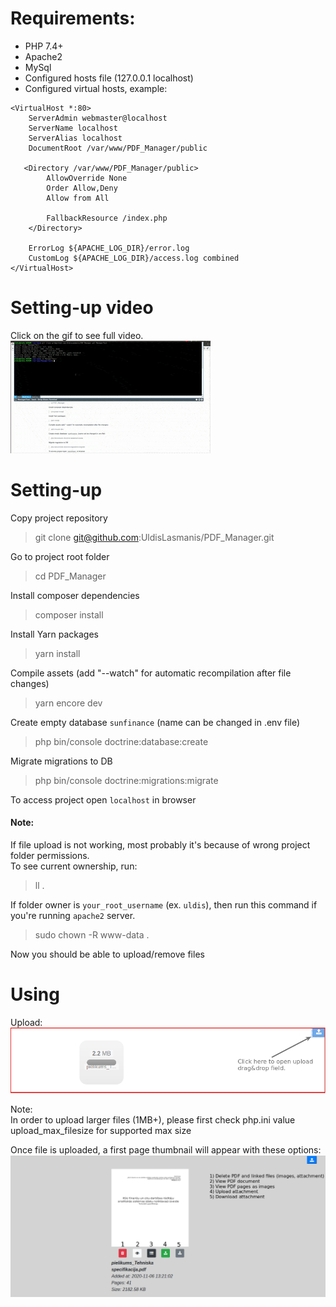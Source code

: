 # Requirements:  
* PHP 7.4+
* Apache2
* MySql
* Configured hosts file (127.0.0.1 localhost) 
* Configured virtual hosts, example:
```
<VirtualHost *:80>
    ServerAdmin webmaster@localhost
    ServerName localhost
    ServerAlias localhost
    DocumentRoot /var/www/PDF_Manager/public

   <Directory /var/www/PDF_Manager/public>
        AllowOverride None
        Order Allow,Deny
        Allow from All

        FallbackResource /index.php
    </Directory>

    ErrorLog ${APACHE_LOG_DIR}/error.log
    CustomLog ${APACHE_LOG_DIR}/access.log combined
</VirtualHost>
```

# Setting-up video
Click on the gif to see full video.  
[![Alt text for your video](https://github.com/UldisLasmanis/PDF_Manager/blob/master/public/instructions/pdf_manager_setup_preview.gif)](https://drive.google.com/file/d/17tgYKFWxpkHEdlhiCFFGvaQCnYzsBUBq/view)


# Setting-up
Copy project repository
> git clone git@github.com:UldisLasmanis/PDF_Manager.git 

Go to project root folder
> cd PDF_Manager

Install composer dependencies
> composer install

Install Yarn packages
> yarn install

Compile assets (add "--watch" for automatic recompilation after file changes)
> yarn encore dev

Create empty database `sunfinance` (name can be changed in .env file)
> php bin/console doctrine:database:create

Migrate migrations to DB
> php bin/console doctrine:migrations:migrate

To access project open `localhost` in browser

#### Note:  
If file upload is not working, most probably it's because of wrong project folder permissions.  
To see current ownership, run: 
> ll .

If folder owner is `your_root_username` (ex. `uldis`), then run this command if you're running `apache2` server.  
> sudo chown -R www-data .

Now you should be able to upload/remove files


# Using
Upload:  
![alt text](https://github.com/UldisLasmanis/PDF_Manager/blob/master/public/instructions/upload_instructions.png?raw=true)

Note:  
In order to upload larger files (1MB+), please first check php.ini value 
upload_max_filesize for supported max size

Once file is uploaded, a first page thumbnail will appear with these options: 
![alt text](https://github.com/UldisLasmanis/PDF_Manager/blob/master/public/instructions/button_instructions.png?raw=true)


